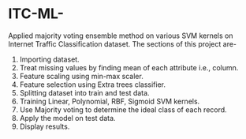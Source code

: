 # ITC-ML-
Applied majority voting ensemble method on various SVM kernels on Internet Traffic Classification dataset. 
The sections of this project are-

1. Importing dataset.
2. Treat missing values by finding mean of each attribute i.e., column.
3. Feature scaling using min-max scaler.
4. Feature selection using Extra trees classifier.
6. Splitting dataset into train and test data.
7. Training Linear, Polynomial, RBF, Sigmoid SVM kernels.
8. Use Majority voting to determine the ideal class of each record.
9. Apply the model on test data.
10. Display results.
